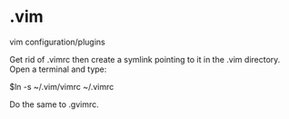 .vim
====

vim configuration/plugins

Get rid of .vimrc then create a symlink pointing to it in the .vim directory. Open a terminal and type:

$ln -s ~/.vim/vimrc ~/.vimrc

Do the same to .gvimrc.

